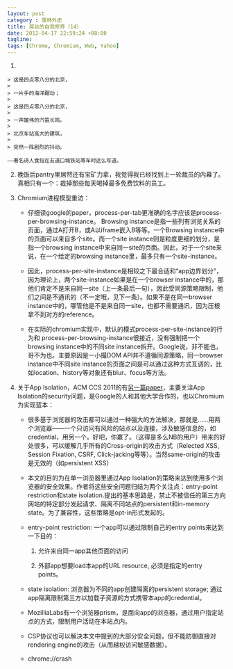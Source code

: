 ```yaml
---
layout: post
category : 儒林外史
title: 屌丝的自我修养（14）
date: 2012-04-17 22:59:24 +08:00
tagline:
tags: [Chrome, Chromium, Web, Yahoo]
---
```


1. 

    > 这是四点零八分的北京，
    > 
    > 一片手的海洋翻动；
    > 
    > 这是四点零八分的北京，
    > 
    > 一声雄伟的汽笛长鸣。
    > 
    > 北京车站高大的建筑，
    > 
    > 突然一阵剧烈的抖动。

    ——著名诗人食指在五道口城铁站等车时这么写道。

2. 晚饭后pantry里居然还有宝矿力拿，我觉得我已经找到上一轮裁员的内幕了。真相只有一个：裁掉那些每天喝掉最多免费饮料的员工。

3. Chromium进程模型重访：

    * 仔细读google的paper，process-per-tab更准确的名字应该是process-per-browsing-instance。 Browsing instance是指一些列有浏览关系的页面，通过A打开B，或A以iframe嵌入B等等。一个Browsing instance中的页面可以来自多个site。而一个site instance则是粒度更细的划分，是指一个browsing instance中来自同一site的页面。因此，对于一个site来说，在一个给定的browsing instance里，最多只有一个site-instance。

    * 因此，process-per-site-instance是相较之下最合适和“app边界划分”，因为理论上，两个site-instance如果是在一个browser instance中的，那他们肯定不是来自同一site（上一条最后一句），因此受同源策略限制，他们之间是不通讯的（不一定哦，见下一条）。如果不是在同一browser instance中的，哪管他是不是来自同一site，也都不需要通讯，因为压根拿不到对方的reference。

    * 在实际的chromium实现中，默认的模式process-per-site-instance的行为和
    process-per-browsing-instance很接近，没有强制把一个browsing instance中的不同site instance拆开。Google说，非不能也，哥不为也。主要原因是一小撮DOM API并不遵循同源策略，同一browser instance中不同site instance的页面之间是可以通过这种方式互调的，比如location、history等对象还有blur、focus等方法。


4. 关于App Isolation，ACM CCS 2011的有[另一篇paper][1]，主要关注App Isolation的security问题，是Google的人和其他大学合作的，也以Chromium为实现蓝本：

    * 很多基于浏览器的攻击都可以通过一种强大的方法解决，那就是……用两个浏览器——一个只访问有风险的站点以及连接，涉及敏感信息的，如credential，用另一个。好吧，你赢了。（这得是多么NB的用户）带来的好处很多，可以缓解几乎所有的Cross-origin的攻击方式（Relected XSS, Session Fixation, CSRF, Click-jacking等等）。当然same-origin的攻击是无效的（如persistent XSS）

    * 本文的目的为在单一浏览器里通过App Isolation的策略来达到使用多个浏览器的安全效果。作者将这些安全问题归结为两个关注点：entry-point restriction和state isolation.提出的基本思路是，禁止不被信任的第三方向网站的特定部分发起请求、隔离不同站点的persistent和in-memory state。为了兼容性，这些策略是opt-in形式发起的。

    * entry-point restriction: 一个app可以通过限制自己的entry points来达到一下目的：
    
        1. 允许来自同一app其他页面的访问

        2. 外部app想要load本app的URL resource, 必须是指定的entry points。


    * state isolation: 浏览器为不同的app创建隔离的persistent storage; 通过app隔离限制第三方以加载子资源的方式携带本app的credential。

    * MozilliaLabs有一个浏览器prism，是面向app的浏览器，通过用户指定站点的方式，限制用户活动在本站点内。

    * CSP协议也可以解决本文中提到的大部分安全问题，但不能防御直接对rendering engine的攻击（从而越权访问敏感数据）。

    * chrome://crash 

[1]: http://www.ece.cmu.edu/~ericc1/appisolation-camera_ready.pdf 
